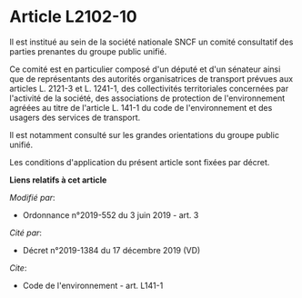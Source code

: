 # Article L2102-10

Il est institué au sein de la société nationale SNCF un comité consultatif des parties prenantes du groupe public unifié.

Ce comité est en particulier composé d'un député et d'un sénateur ainsi que de représentants des autorités organisatrices de
transport prévues aux articles L. 2121-3 et L. 1241-1, des collectivités territoriales concernées par l'activité de la
société, des associations de protection de l'environnement agréées au titre de l'article L. 141-1 du code de l'environnement
et des usagers des services de transport.

Il est notamment consulté sur les grandes orientations du groupe public unifié.

Les conditions d'application du présent article sont fixées par décret.

**Liens relatifs à cet article**

_Modifié par_:

  - Ordonnance n°2019-552 du 3 juin 2019 - art. 3

_Cité par_:

  - Décret n°2019-1384 du 17 décembre 2019 (VD)

_Cite_:

  - Code de l'environnement - art. L141-1
